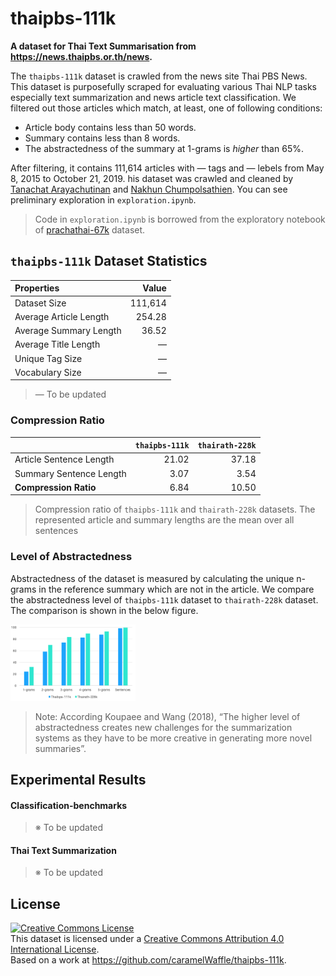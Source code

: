 # thaipbs-111k
**A dataset for Thai Text Summarisation from https://news.thaipbs.or.th/news.**

The `thaipbs-111k` dataset is crawled from the news site Thai PBS News. This dataset is purposefully scraped for evaluating various Thai NLP tasks especially text summarization and news article text classification. We filtered out those articles which match, at least, one of following conditions:

- Article body contains less than 50 words.
- Summary contains less than 8 words.
- The abstractedness of the summary at 1-grams is *higher* than 65%.

After filtering, it contains 111,614 articles with — tags and — lebels from May 8, 2015 to October 21, 2019. his dataset was crawled and cleaned by [Tanachat Arayachutinan](https://github.com/caramelWaffle) and [Nakhun Chumpolsathien](https://github.com/nakhunchumpolsathien). You can see preliminary exploration in `exploration.ipynb`.
> Code in `exploration.ipynb` is borrowed from the exploratory notebook of [prachathai-67k](https://github.com/PyThaiNLP/prachathai-67k) dataset.

## `thaipbs-111k` Dataset Statistics
| Properties     | Value |
| :--------- | -----:|
| Dataset Size  | 111,614 |
| Average Article Length     |   254.28 |
| Average Summary Length     |    36.52 |
| Average Title Length |      —|
| Unique Tag Size |  — |
| Vocabulary Size | — |
> — To be updated
### Compression Ratio
|    | `thaipbs-111k`|`thairath-228k`|
| :--------- | -----:| -----:|
| Article Sentence Length | 21.02|37.18|
| Summary Sentence Length   |   3.07|3.54|
|**Compression Ratio**|6.84|10.50|

> Compression ratio of `thaipbs-111k` and `thairath-228k` datasets. The represented article and summary lengths are the mean over all sentences

### Level of Abstractedness
Abstractedness of the dataset is measured by calculating the unique n-grams in the reference summary which are not in the article. We compare the abstractedness level of `thaipbs-111k` dataset to `thairath-228k` dataset. The comparison is shown in the below figure.

<img src="data/ab_c.png"
     alt="thaipbs-111k"
     style="width: 200px"
     width="500px"
     />
> Note: According Koupaee and Wang (2018), “The higher level of abstractedness creates new challenges for the summarization systems as they have to be more creative in generating more novel summaries”.

## Experimental Results
#### Classification-benchmarks
 >※ To be updated 
#### Thai Text Summarization
 >※ To be updated 

## License
<a rel="license" href="http://creativecommons.org/licenses/by/4.0/"><img alt="Creative Commons License" style="border-width:0" src="https://i.creativecommons.org/l/by/4.0/80x15.png" /></a><br /><span xmlns:dct="http://purl.org/dc/terms/" href="http://purl.org/dc/dcmitype/Text" property="dct:title" rel="dct:type">This dataset</span> is licensed under a <a rel="license" href="http://creativecommons.org/licenses/by/4.0/">Creative Commons Attribution 4.0 International License</a>.<br />Based on a work at <a xmlns:dct="http://purl.org/dc/terms/" href="https://github.com/caramelWaffle/thaipbs-111k" rel="dct:source">https://github.com/caramelWaffle/thaipbs-111k</a>.
